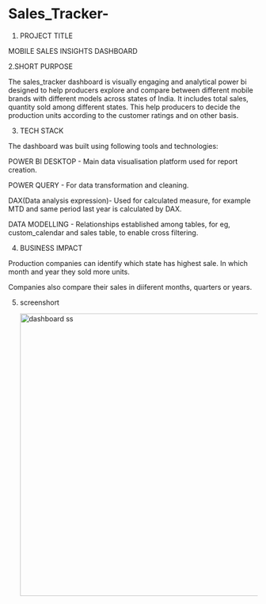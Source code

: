 # Sales_Tracker-

1. PROJECT TITLE
   
MOBILE SALES INSIGHTS DASHBOARD


2.SHORT PURPOSE

The sales_tracker dashboard is visually engaging and analytical power bi designed to help producers explore and compare between different mobile brands with different models across states of India. It includes total sales, quantity sold among different states. This help producers to decide the production units according to the customer ratings and on other basis.


3. TECH STACK

The dashboard was built using following tools and technologies:

POWER BI DESKTOP - Main data visualisation platform used for report creation.

POWER QUERY - For data transformation and cleaning.

DAX(Data analysis expression)- Used for calculated measure, for example MTD and same period last year is calculated by DAX.

DATA MODELLING - Relationships established among tables,  for eg, custom_calendar and sales table, to enable cross filtering.

4. BUSINESS IMPACT

Production companies can identify which state has highest sale. In which month and year they sold more units.

Companies also compare their sales in diiferent months, quarters or years.


5. screenshort

   <img width="571" alt="dashboard ss" src="https://github.com/user-attachments/assets/ebb6b588-dd38-4cd2-a766-269f16c04734" />
